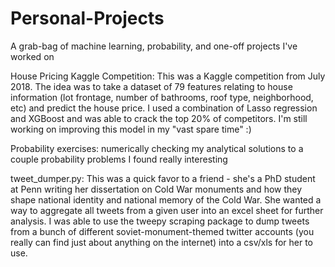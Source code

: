 # Personal-Projects
A grab-bag of machine learning, probability, and one-off projects I've worked on 

House Pricing Kaggle Competition: This was a Kaggle competition from July 2018. The idea was to take a dataset of 79 features relating to house information (lot frontage, number of bathrooms, roof type, neighborhood, etc) and predict the house price. I used a combination of Lasso regression and XGBoost and was able to crack the top 20% of competitors. I'm still working on improving this model in my "vast spare time" :)

Probability exercises: numerically checking my analytical solutions to a couple probability problems I found really interesting

tweet_dumper.py:
This was a quick favor to a friend - she's a PhD student at Penn writing her dissertation on Cold War monuments and how they shape national identity and national memory of the Cold War. She wanted a way to aggregate all tweets from a given user into an excel sheet for further analysis. I was able to use the tweepy scraping package to dump tweets from a bunch of different soviet-monument-themed twitter accounts (you really can find just about anything on the internet) into a csv/xls for her to use.
